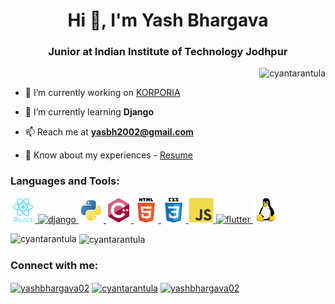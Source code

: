 <h1 align="center">Hi 👋, I'm Yash Bhargava</h1>  
<h3 align="center">Junior at Indian Institute of Technology Jodhpur</h3>  
  
<p align="right"> <img src="https://komarev.com/ghpvc/?username=cyantarantula&label=Profile%20views&color=0e75b6&style=flat" alt="cyantarantula" /> </p>  
  
- 🔭 I’m currently working on [KORPORIA](https://github.com/CyanTarantula/KORPORIA)  
  
- 🌱 I’m currently learning **Django**  
  
  
- 📫 Reach me at **yasbh2002@gmail.com**  
  
- 📄 Know about my experiences - [Resume](https://drive.google.com/file/d/1r2um31IpmQmaBr1p-NkbE7ywfAoqhuEK/view?usp=sharing)  
  
<h3 align="left">Languages and Tools:</h3>  
<p align="left"> 
 <a href="https://reactjs.org/" target="_blank" rel="noreferrer"> 
 <img src="https://raw.githubusercontent.com/devicons/devicon/master/icons/react/react-original-wordmark.svg" alt="react" width="40" height="40"/> 
 </a> 
<a href="https://www.djangoproject.com/" target="_blank" rel="noreferrer"> <img src="https://static.djangoproject.com/img/logos/django-logo-negative.svg" alt="django" width="40" height="40"/>
</a>
 <a href="https://www.python.org" target="_blank" rel="noreferrer"> 
 <img src="https://raw.githubusercontent.com/devicons/devicon/master/icons/python/python-original.svg" alt="python" width="40" height="40"/> 
 </a> 
<a href="https://www.w3schools.com/cpp/" target="_blank" rel="noreferrer"> <img src="https://raw.githubusercontent.com/devicons/devicon/master/icons/cplusplus/cplusplus-original.svg" alt="cplusplus" width="40" height="40"/> 
</a>
 <a href="https://www.w3.org/html/" target="_blank" rel="noreferrer"> 
 <img src="https://raw.githubusercontent.com/devicons/devicon/master/icons/html5/html5-original-wordmark.svg" alt="html5" width="40" height="40"/> 
 </a> 
 <a href="https://www.w3schools.com/css/" target="_blank" rel="noreferrer"> <img src="https://raw.githubusercontent.com/devicons/devicon/master/icons/css3/css3-original-wordmark.svg" alt="css3" width="40" height="40"/> 
 </a>
 <a href="https://developer.mozilla.org/en-US/docs/Web/JavaScript" target="_blank" rel="noreferrer"> 
 <img src="https://raw.githubusercontent.com/devicons/devicon/master/icons/javascript/javascript-original.svg" alt="javascript" width="40" height="40"/> 
 </a> 
 <a href="https://flutter.dev" target="_blank" rel="noreferrer"> 
 <img src="https://www.vectorlogo.zone/logos/flutterio/flutterio-icon.svg" alt="flutter" width="40" height="40"/> 
 </a> 
 <a href="https://www.linux.org/" target="_blank" rel="noreferrer"> 
 <img src="https://raw.githubusercontent.com/devicons/devicon/master/icons/linux/linux-original.svg" alt="linux" width="40" height="40"/> 
 </a> 
 </p>
 
<p><img align="left" src="https://github-readme-stats.vercel.app/api/top-langs?username=cyantarantula&show_icons=true&locale=en&layout=compact&theme=nightowl" alt="cyantarantula" /></p>  

<p>&nbsp;<img align="center" src="https://github-readme-stats.vercel.app/api?username=cyantarantula&show_icons=true&locale=en&count_private=true&theme=nightowl" alt="cyantarantula" /></p>
  
<h3 align="left">Connect with me:</h3>  
<p align="left">  
<a href="https://linkedin.com/in/yashbhargava02" target="blank"><img align="center" src="https://raw.githubusercontent.com/rahuldkjain/github-profile-readme-generator/master/src/images/icons/Social/linked-in-alt.svg" alt="yashbhargava02" height="30" width="40" /></a>  
<a href="https://codeforces.com/profile/cyantarantula" target="blank"><img align="center" src="https://raw.githubusercontent.com/rahuldkjain/github-profile-readme-generator/master/src/images/icons/Social/codeforces.svg" alt="cyantarantula" height="30" width="30" /></a>  
<a href="https://www.codechef.com/users/yashbhargava02" target="blank"><img align="center" src="https://i.pinimg.com/originals/c5/d9/fc/c5d9fc1e18bcf039f464c2ab6cfb3eb6.jpg" alt="yashbhargava02" height="30" width="30" style="fill: green;" /></a>  
</p>  
